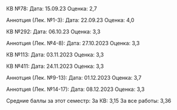 КВ №78:
Дата: 15.09.23
Оценка: 2,7

Аннотция (Лек. №1-3):
Дата: 22.09.23
Оценка: 4,0

КВ №292:
Дата: 06.10.23
Оценка: 3,3

Аннотция (Лек. №4-8):
Дата: 27.10.2023
Оценка: 3,3

КВ №113:
Дата: 03.11.2023
Оценка: 3,3

КВ №411:
Дата: 24.11.2023
Оценка: 3,3

Аннотция (Лек. №9-13):
Дата: 01.12.2023
Оценка: 3,7

Аннотция (Лек. №14-17):
Дата: 08.12.2023
Оценка: 3,3

Средние баллы за этот семестр:
За КВ: 3,15
За все работы: 3,36